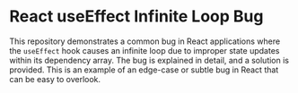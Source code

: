 # React useEffect Infinite Loop Bug
This repository demonstrates a common bug in React applications where the `useEffect` hook causes an infinite loop due to improper state updates within its dependency array.  The bug is explained in detail, and a solution is provided.  This is an example of an edge-case or subtle bug in React that can be easy to overlook.